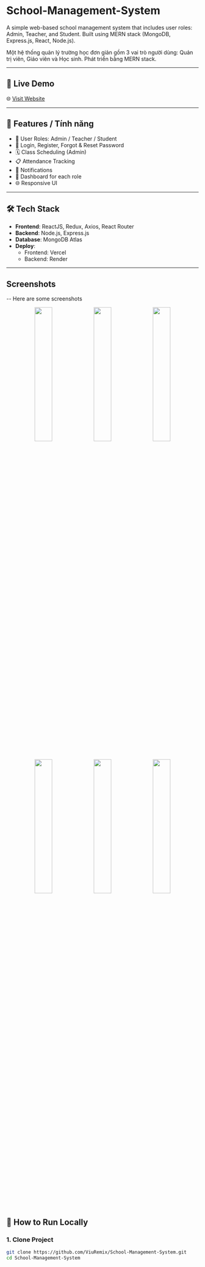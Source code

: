﻿# School-Management-System

A simple web-based school management system that includes user roles: Admin, Teacher, and Student. Built using MERN stack (MongoDB, Express.js, React, Node.js).

Một hệ thống quản lý trường học đơn giản gồm 3 vai trò người dùng: Quản trị viên, Giáo viên và Học sinh. Phát triển bằng MERN stack.

---


## 🔗 Live Demo

🌐 [Visit Website](https://school-management-system-blue-zeta.vercel.app)

---

## 🚀 Features / Tính năng

- 👤 User Roles: Admin / Teacher / Student
- 🔐 Login, Register, Forgot & Reset Password
- 🗓️ Class Scheduling (Admin)
- 📋 Attendance Tracking
- 📢 Notifications
- 📝 Dashboard for each role
- 🌐 Responsive UI

---

## 🛠️ Tech Stack

- **Frontend**: ReactJS, Redux, Axios, React Router
- **Backend**: Node.js, Express.js
- **Database**: MongoDB Atlas
- **Deploy**:
  - Frontend: Vercel
  - Backend: Render

---

## Screenshots
-- Here are some screenshots
<p align="center">
  <img width="30%" src="https://github.com/user-attachments/assets/130b4c81-f5de-4d09-be7c-abeb7ba6f2ea" />
  <img width="30%" src="https://github.com/user-attachments/assets/96ac7049-4a31-4ca3-be00-a96c1d1673f3" />
  <img width="30%" src="https://github.com/user-attachments/assets/61d7168b-ace1-48f5-b88e-c82dfbdab265" />
</p>

<p align="center">
  <img width="30%" src="https://github.com/user-attachments/assets/aaef772f-554f-4e7d-b90f-9cdbb6567be3" />
  <img width="30%" src="https://github.com/user-attachments/assets/263cc92b-f321-47c6-8991-0abeb7923852" />
  <img width="30%" src="https://github.com/user-attachments/assets/103388cd-1232-4eb2-8a46-dfc9a1c1750e" />
</p>


## 🧪 How to Run Locally

### 1. Clone Project

```bash
git clone https://github.com/ViuRemix/School-Management-System.git
cd School-Management-System
